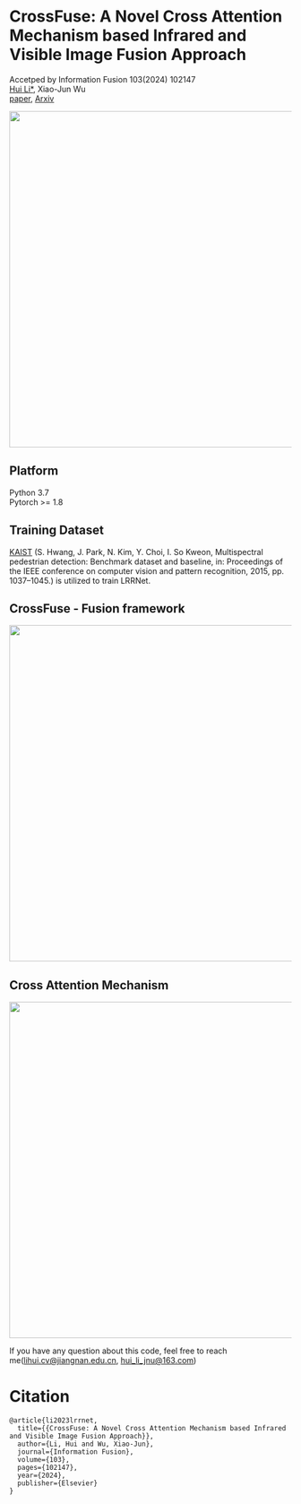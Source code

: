 # CrossFuse: A Novel Cross Attention Mechanism based Infrared and Visible Image Fusion Approach

Accetped by Information Fusion 103(2024) 102147  
[Hui Li*](https://hli1221.github.io/), Xiao-Jun Wu  
[paper](https://doi.org/10.1109/TPAMI.2023.3268209), [Arxiv]()  

<img src="https://github.com/hli1221/CrossFuse/blob/main/figures/14-journal-crossfuse.png" width="600">

## Platform

Python 3.7  
Pytorch >= 1.8  

## Training Dataset

[KAIST](https://soonminhwang.github.io/rgbt-ped-detection/) (S. Hwang, J. Park, N. Kim, Y. Choi, I. So Kweon, Multispectral pedestrian detection: Benchmark dataset and baseline, in: Proceedings of the IEEE conference on computer vision and pattern recognition, 2015, pp. 1037–1045.) is utilized to train LRRNet.

## CrossFuse - Fusion framework

<img src="https://github.com/hli1221/CrossFuse/blob/main/figures/framework.png" width="600">

## Cross Attention Mechanism

<img src="https://github.com/hli1221/CrossFuse/blob/main/figures/cam.png" width="600">


If you have any question about this code, feel free to reach me(lihui.cv@jiangnan.edu.cn, hui_li_jnu@163.com) 

# Citation

```
@article{li2023lrrnet,
  title={{CrossFuse: A Novel Cross Attention Mechanism based Infrared and Visible Image Fusion Approach}},
  author={Li, Hui and Wu, Xiao-Jun},
  journal={Information Fusion},
  volume={103},
  pages={102147},
  year={2024},
  publisher={Elsevier}
}
```